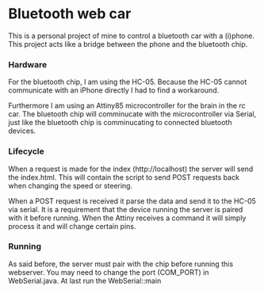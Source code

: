 # Bluetooth web car
This is a personal project of mine to control a bluetooth car with a (i)phone.
This project acts like a bridge between the phone and the bluetooth chip.

### Hardware
For the bluetooth chip, I am using the HC-05. 
Because the HC-05 cannot communicate with an iPhone directly I had to find a workaround.

Furthermore I am using an Attiny85 microcontroller for the brain in the rc car.
The bluetooth chip will comminucate with the microcontroller via Serial,
just like the bluetooth chip is comminucating to connected bluetooth devices.

### Lifecycle
When a request is made for the index (http://localhost) the server will send the index.html.
This will contain the script to send POST requests back when changing the speed or steering.

When a POST request is received it parse the data and send it to the HC-05 via serial.
It is a requirement that the device running the server is paired with it before running.
When the Attiny receives a command it will simply process it and will change certain pins.

### Running
As said before, the server must pair with the chip before running this webserver.
You may need to change the port (COM_PORT) in WebSerial.java.
At last run the WebSerial::main
